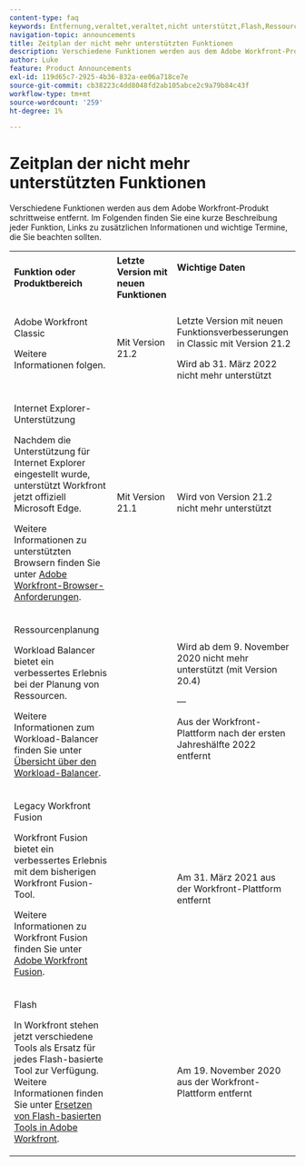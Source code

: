 ```yaml
---
content-type: faq
keywords: Entfernung,veraltet,veraltet,nicht unterstützt,Flash,Ressource,Planung
navigation-topic: announcements
title: Zeitplan der nicht mehr unterstützten Funktionen
description: Verschiedene Funktionen werden aus dem Adobe Workfront-Produkt schrittweise entfernt. Im Folgenden finden Sie eine kurze Beschreibung jeder Funktion, Links zu zusätzlichen Informationen und wichtige Termine, die Sie beachten sollten.
author: Luke
feature: Product Announcements
exl-id: 119d65c7-2925-4b36-832a-ee06a718ce7e
source-git-commit: cb38223c4dd8048fd2ab105abce2c9a79b84c43f
workflow-type: tm+mt
source-wordcount: '259'
ht-degree: 1%

---
```


# Zeitplan der nicht mehr unterstützten Funktionen

Verschiedene Funktionen werden aus dem Adobe Workfront-Produkt schrittweise entfernt. Im Folgenden finden Sie eine kurze Beschreibung jeder Funktion, Links zu zusätzlichen Informationen und wichtige Termine, die Sie beachten sollten.

<table style="table-layout:auto"> 
 <col> 
 <col data-mc-conditions=""> 
 <col> 
 <tbody> 
  <tr> 
   <td><b>Funktion oder Produktbereich</b></td> 
   <td><strong>Letzte Version mit neuen Funktionen</strong> </td> 
   <td> <p rowspan="2"><strong>Wichtige Daten</strong> </p> <p rowspan="2"> </p> </td> 
  </tr> 
  <tr data-mc-conditions=""> 
   <td>Adobe Workfront Classic <p style="font-weight: normal;">Weitere Informationen folgen.</p> </td> 
   <td>Mit Version 21.2</td> 
   <td> <p>Letzte Version mit neuen Funktionsverbesserungen in Classic mit Version 21.2</p> <p>Wird ab 31. März 2022 nicht mehr unterstützt</p> </td> 
  </tr> 
  <tr data-mc-conditions=""> 
   <td> <p>Internet Explorer-Unterstützung</p> <p>Nachdem die Unterstützung für Internet Explorer eingestellt wurde, unterstützt Workfront jetzt offiziell Microsoft Edge. </p> <p>Weitere Informationen zu unterstützten Browsern finden Sie unter <a href="../../workfront-basics/workfront-browser-requirements.md" class="MCXref xref">Adobe Workfront-Browser-Anforderungen</a>.</p> </td> 
   <td>Mit Version 21.1</td> 
   <td>Wird von Version 21.2 nicht mehr unterstützt</td> 
  </tr> 
  <tr> 
   <td> <p>Ressourcenplanung</p> <p>Workload Balancer bietet ein verbessertes Erlebnis bei der Planung von Ressourcen.</p> <p>Weitere Informationen zum Workload-Balancer finden Sie unter <a href="../../resource-mgmt/workload-balancer/overview-workload-balancer.md">Übersicht über den Workload-Balancer</a>.</p> </td> 
   <td> </td> 
   <td> <p>Wird ab dem 9. November 2020 nicht mehr unterstützt (mit Version 20.4)</p> <p>—</p> <p>Aus der Workfront-Plattform nach der ersten Jahreshälfte 2022 entfernt</p> </td> 
  </tr> 
  <tr> 
   <td> <p>Legacy Workfront Fusion</p> <p>Workfront Fusion bietet ein verbessertes Erlebnis mit dem bisherigen Workfront Fusion-Tool.</p> <p>Weitere Informationen zu Workfront Fusion finden Sie unter <a href="https://experienceleague.adobe.com/de/docs/workfront-fusion/using/home">Adobe Workfront Fusion</a>.</p> </td> 
   <td> </td> 
   <td>Am 31. März 2021 aus der Workfront-Plattform entfernt</td> 
  </tr> 
  <tr> 
   <td> <p>Flash</p> <p>In Workfront stehen jetzt verschiedene Tools als Ersatz für jedes Flash-basierte Tool zur Verfügung. Weitere Informationen finden Sie unter <a href="../../product-announcements/announcements/announcement-archive/replace-flash-tools.md" class="MCXref xref">Ersetzen von Flash-basierten Tools in Adobe Workfront</a>.</p> </td> 
   <td> </td> 
   <td> <p> </p> <p>Am 19. November 2020 aus der Workfront-Plattform entfernt</p> </td> 
  </tr> <!--
   <tr data-mc-conditions="QuicksilverOrClassic.Draft mode"> 
    <td> <p>Enhanced Authentication 1.0</p> <p>The method of migrating to the new Enhanced Authentication 2.0 depends on whether you are using Legacy Authentication or Enhanced Authentication 1.0. For more information, see <a href="../../administration-and-setup/manage-workfront/security/get-started-enhanced-authentication.md" class="MCXref xref">Enhanced Authentication overview</a>.</p> </td> 
    <td>&nbsp;</td> 
    <td>2021</td> 
   </tr>
  --> <!--
   <tr data-mc-conditions="QuicksilverOrClassic.Draft mode"> 
    <td> <p>Allowlist updates </p> <!--
      <p data-mc-conditions="QuicksilverOrClassic.Draft mode">Split</p>
     --> <!--
      <p data-mc-conditions="QuicksilverOrClassic.Draft mode">Email Service updated (MailGun)</p>
     --> </td>

</tr>

</tbody> 
</table>
